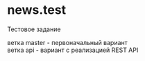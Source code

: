 # news.test
Тестовое задание

ветка master - первоначальный вариант <br>
ветка api - вариант с реализацией REST API
